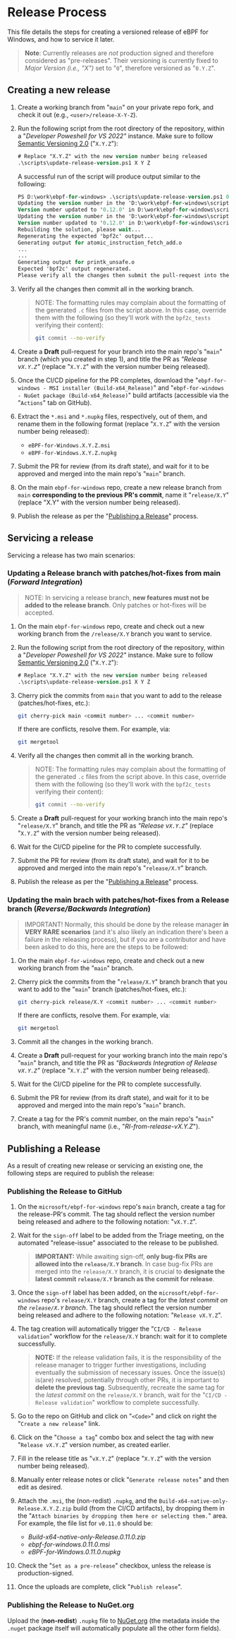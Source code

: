 # Release Process

This file details the steps for creating a versioned release of
eBPF for Windows, and how to service it later.

>**Note**: Currently releases are *not* production signed and therefore considered as "pre-releases". Their versioning is currently fixed to *Major Version (i.e., "X")* set to "`0`", therefore versioned as "`0.Y.Z`".

## Creating a new release

1. Create a working branch from "`main`" on your private repo fork, and check it out (e.g., `<user>/release-X-Y-Z`).
1. Run the following script from the root directory of the repository, within a "*Developer Poweshell for VS 2022"* instance. Make sure to follow [Semantic Versioning 2.0](https://semver.org) ("`X.Y.Z`"):

    ```ps
    # Replace "X.Y.Z" with the new version number being released
    .\scripts\update-release-version.ps1 X Y Z
    ```

    A successful run of the script will produce output similar to the following:

    ```ps
    PS D:\work\ebpf-for-windows> .\scripts\update-release-version.ps1 0 12 0
    Updating the version number in the 'D:\work\ebpf-for-windows\scripts\..\resource\ebpf_version.h' file...
    Version number updated to '0.12.0' in D:\work\ebpf-for-windows\scripts\..\resource\ebpf_version.h
    Updating the version number in the 'D:\work\ebpf-for-windows\scripts\..\installer\Product.wxs' file...
    Version number updated to '0.12.0' in D:\work\ebpf-for-windows\scripts\..\installer\Product.wxs
    Rebuilding the solution, please wait...
    Regenerating the expected 'bpf2c' output...
    Generating output for atomic_instruction_fetch_add.o
    ...
    ...
    Generating output for printk_unsafe.o
    Expected 'bpf2c' output regenerated.
    Please verify all the changes then submit the pull-request into the 'release/0.12' branch.
    ```
1. Verify all the changes then commit all in the working branch.
    >NOTE: The formatting rules may complain about the formatting of the generated `.c` files from the script above. In this case, override them with the following (so they'll work with the `bpf2c_tests` verifying their content):
    >```bash
    >git commit --no-verify
    >```
1. Create a **Draft** pull-request for your branch into the main repo's "`main`" branch (which you created in step 1), and title the PR as *"Release v`X.Y.Z`"* (replace "`X.Y.Z`" with the version number being released).
1. Once the CI/CD pipeline for the PR completes, download the "`ebpf-for-windows - MSI installer (Build-x64_Release)`" and "`ebpf-for-windows - NuGet package (Build-x64_Release)`" build artifacts
   (accessible via the "`Actions`" tab on GitHub).
1. Extract the `*.msi` and `*.nupkg` files, respectively, out of them, and rename them in the following format (replace "`X.Y.Z`" with the version number being released):

    - `eBPF-for-Windows.X.Y.Z.msi`
    - `eBPF-for-Windows.X.Y.Z.nupkg`
1. Submit the PR for review (from its draft state), and wait for it to be approved and merged into the main repo's "`main`" branch.
1. On the main `ebpf-for-windows` repo, create a new release branch from `main` **corresponding to the previous PR's commit**, name it "`release/X.Y`" (replace "X.Y" with the version number being released).
1. Publish the release as per the "[Publishing a Release](ReleaseProcess.md#publishing-a-release)" process.

## Servicing a release

Servicing a release has two main scenarios:

### Updating a Release branch with patches/hot-fixes from main (*Forward Integration*)

>NOTE: In servicing a release branch, **new features must not be added to the release branch**.  Only patches or hot-fixes will be accepted.

1. On the main `ebpf-for-windows` repo, create and check out a new working branch from the `/release/X.Y` branch you want to service.
1. Run the following script from the root directory of the repository, within a "*Developer Poweshell for VS 2022"* instance. Make sure to follow [Semantic Versioning 2.0](https://semver.org) ("`X.Y.Z`"):

    ```ps
    # Replace "X.Y.Z" with the new version number being released
    .\scripts\update-release-version.ps1 X Y Z
    ```
1. Cherry pick the commits from `main` that you want to add to the release (patches/hot-fixes, etc.):

    ```bash
    git cherry-pick main <commit number> ... <commit number>
    ```
    If there are conflicts, resolve them. For example, via:
    ```bash
    git mergetool
    ```
1. Verify all the changes then commit all in the working branch.
    >NOTE: The formatting rules may complain about the formatting of the generated `.c` files from the script above. In this case, override them with the following (so they'll work with the `bpf2c_tests` verifying their content):
    >```bash
    >git commit --no-verify
    >```
1. Create a **Draft** pull-request for your working branch into the main repo's "`release/X.Y`" branch, and title the PR as *"Release v`X.Y.Z`"* (replace "`X.Y.Z`" with the version number being released).
1. Wait for  the CI/CD pipeline for the PR to complete successfully.
1. Submit the PR for review (from its draft state), and wait for it to be approved and merged into the main repo's "`release/X.Y`" branch.
1. Publish the release as per the "[Publishing a Release](ReleaseProcess.md#publishing-a-release)" process.


### Updating the main brach with patches/hot-fixes from a Release branch (*Reverse/Backwards Integration*)

>IMPORTANT! Normally, this should be done by the release manager **in VERY RARE scenarios** (and it's also likely an indication there's been a failure in the releasing process), but if you are a contributor and have been asked to do this, here are the steps to be followed:

1. On the main `ebpf-for-windows` repo, create and check out a new working branch from the "`main`" branch.
1. Cherry pick the commits from the "`release/X.Y`" branch branch that you want to add to the "`main`" branch (patches/hot-fixes, etc.):

    ```bash
    git cherry-pick release/X.Y <commit number> ... <commit number>
    ```
    If there are conflicts, resolve them. For example, via:
    ```bash
    git mergetool
    ```
1. Commit all the changes in the working branch.
1. Create a **Draft** pull-request for your working branch into the main repo's "`main`" branch, and title the PR as *"Backwards Integration of Release v`X.Y.Z`"* (replace "`X.Y.Z`" with the version number being released).
1. Wait for the CI/CD pipeline for the PR to complete successfully.
1. Submit the PR for review (from its draft state), and wait for it to be approved and merged into the main repo's "`main`" branch.
1. Create a tag for the PR's commit number, on the main repo's "`main`" branch, with meaningful name (i.e., "*RI-from-release-vX.Y.Z*").

## Publishing a Release

As a result of creating new release or servicing an existing one, the following steps are required to publish the release:

### Publishing the Release to GitHub

1. On the `microsoft/ebpf-for-windows` repo's `main` branch, create a tag for the release-PR's commit. The tag should reflect the version number being released and adhere to the following notation: "`vX.Y.Z`".
1. Wait for the `sign-off` label to be added from the Triage meeting, on the automated "release-issue" associated to the release to be published.
   >**IMPORTANT:** While awaiting sign-off, **only bug-fix PRs are allowed into the `release/X.Y` branch**. In case bug-fix PRs are merged into the `release/X.Y` branch, it is crucial to **designate the latest commit `release/X.Y` branch as the commit for release**.
1. Once the `sign-off` label has been added, on the `microsoft/ebpf-for-windows` repo's `release/X.Y` branch, create a tag for the *latest commit on the `release/X.Y` branch*. The tag should reflect the version number being released and adhere to the following notation: "`Release vX.Y.Z`".
1. The tag creation will automatically trigger the "`CI/CD - Release validation`" workflow for the `release/X.Y` branch: wait for it to complete successfully.
    >**NOTE:** If the release validation fails, it is the responsibility of the release manager to trigger further investigations, including eventually the submission of necessary issues. Once the issue(s) is(are) resolved, potentially through other PRs, it is important to **delete the previous tag**. Subsequently, recreate the same tag for the *latest commit* on the `release/X.Y` branch, wait for the "`CI/CD - Release validation`" workflow to complete successfully.
1. Go to the repo on GitHub and click on "`<Code>`" and click on right the "`Create a new release`" link.
1. Click on the "`Choose a tag`" combo box and select the tag with new "`Release vX.Y.Z`" version number, as created earlier.
1. Fill in the release title as "`vX.Y.Z`" (replace "`X.Y.Z`" with the version number being released).
1. Manually enter release notes or click "`Generate release notes`" and then edit as desired.
1. Attach the `.msi`, the (non-redist) `.nupkg`, and the `Build-x64-native-only-Release.X.Y.Z.zip` build (from the CI/CD artifacts), by dropping them in the "`Attach binaries by dropping them here or selecting them.`" area. For example, the file list for `v0.11.0` should be:

    - *Build-x64-native-only-Release.0.11.0.zip*
    - *ebpf-for-windows.0.11.0.msi*
    - *eBPF-for-Windows.0.11.0.nupkg*

1. Check the "`Set as a pre-release`" checkbox, unless the release is production-signed.
1. Once the uploads are complete, click "`Publish release`".

### Publishing the Release to NuGet.org

Upload the (**non-redist**) `.nupkg` file to [NuGet.org](https://www.nuget.org/) (the metadata inside the `.nuget` package itself will automatically populate all the other form fields).

